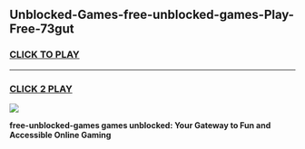 
## Unblocked-Games-free-unblocked-games-Play-Free-73gut
<h3>
<a href="https://premium76.site?title=free-unblocked-games&ref=09A">CLICK TO PLAY</a></h3>
<hr>

<h3>
<a href="https://premium76.site?title=free-unblocked-games&ref=09A">CLICK 2 PLAY</a>
  
</h3>

<a href="https://premium76.site?title=free-unblocked-games&ref=09A"><img src="https://clearcache.store/games.png"></a>


**free-unblocked-games games unblocked: Your Gateway to Fun and Accessible Online Gaming**
